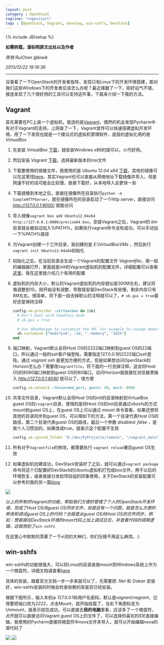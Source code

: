 ```yaml
---
layout: post
category : OpenStack
tagline: "regexisart"
tags : [OpenStack, Vagrant, develop, win-sshfs, DevStack]
---
```

{% include JB/setup %}

**如需转载，请标明原文出处以及作者**

*陈锐 RuiChen @kiwik*

*2013/12/22 19:16:36*

----------

没事看了一下OpenStack的开发者指导，发现只有Linux下的开发环境搭建，那对我们这些Windows下的开发者应该怎么办呢？最近琢磨了一下，刚好运气不错，接连发现了几个很好用的工具可以支持这件事，下面来介绍一下我的方法。

## Vagrant

首先需要在PC上装一个虚拟机，我选的是[Vagrant](http://www.vagrantup.com/)，偶然的机会发现Pycharm中有对于Vagrant的支持，上网查了一下，Vagrant宣传可以快速搭建虚拟开发环境，用了一下发现也就是一个傻瓜式的虚拟机管理软件，底层的虚拟化用的是*VirtualBox*

1. 先安装 *VirtualBox* [下载](https://www.virtualbox.org/wiki/Downloads)，就安装Windows x86的就可以，小巧好用。

2. 然后安装 *Vagrant* [下载](http://downloads.vagrantup.com/)，选择最新版本的msi文件

3. 下载要使用的镜像文件，我使用的是 *Ubuntu 12.04 x64* [下载](http://files.vagrantup.com/precise64.box)，其他的镜像可以在这里找[here](http://www.vagrantbox.es/)，其实Vagrant也可以直接从网络地址下载镜像并导入，但是网速不好的话可能会比较慢，直接下载好，从本地导入会更快一些

4. 下载镜像到本地之后，直接在镜像所在目录执行`python -m SimpleHTTPServer`，就在镜像所在的目录启动了一个http server，直接访问 *http://127.0.0.1:8000/* 就能访问

5. 导入镜像`vagrant box add Ubuntu12.04x64 http://127.0.0.1:8000/precise64.box`，安装Vagrant之后，Vagrant的 *bin* 目录就会被自动加入%PATH%，如果执行vagrant命令没有成功，可以手动加一下%PATH%路径

6. 为Vagrant创建一个工作目录，我创建的是 *E:\VirtualBoxVMs* ，然后执行`vagrant init Ubuntu12.04x64`初始化

7. 初始化之后，在当前目录会生成一个Vagrant的配置文件 *Vagrantfile*，用一般的编辑器打开，里面就是init的Vagrant虚拟机的配置文件，详细配置可以查看[这里](http://docs.vagrantup.com/v2/vagrantfile/index.html)，我在这里就介绍几个有用的配置

8. 虚拟机的内存大小，默认的Vagrant虚拟机的内存貌似是300M左右，建议将值调整到1G，刚开始没有调整，导致我安装DevStack有些慢，剩余内存只有8M左右，很简单，将下面一段去掉默认的注释就可以了，`# vb.gui = true`最好还是保持注释

    ```ruby
    config.vm.provider :virtualbox do |vb|
      # Don't boot with headless mode
      # vb.gui = true
      
      # Use VBoxManage to customize the VM. For example to change memory:
      vb.customize ["modifyvm", :id, "--memory", "1024"]
    end
    ```

9. 端口映射，Vagrant默认会将Host OS的2222端口映射到guest OS的22端口，所以通过一般的ssh客户端登陆，需要指定127.0.0.1的2222端口ssh登陆，通过 *vagrant ssh*  是更加方便的方式，但是如果想访问OpenStack的Horizon怎么办？需要改`Vagrantfile`，将下面的一行去掉注释，这会将Host OS的8080端口映射到guest OS的80端口，访问Horizon就直接在浏览器里输入 *http://127.0.0.1:8080*  就可以了，很方便

    ```ruby
    config.vm.network :forwarded_port, guest: 80, host: 8080
    ```

10. 共享文件目录，Vagrant默认会将Host OS的init的目录映射到VirtualBox guest OS的`/vagrant`目录，使用的是将Host OS的init目录通过vboxfs的方式mount到guest OS上，在guest OS上可以通过 *mount* 命令查看，如果还想将其他的目录同步到guest OS，可以用如下的方法，第一个目录代表Host OS的路径，第二个目录代表guest OS的路径，最后一个参数 *disabled: false* ，是我个人习惯加的，如果改成true，就表示这个配置不生效

    ```ruby
    config.vm.synced_folder "D:/dev/PyProjects/remote", "/vagrant_data", disabled: false
    ```

11. 所有对于`Vagrantfile`的修改，都需要执行 `vagrant reload`重启guest OS生效

12. 如果虚拟机创建成功，DevStack安装好了之后，就可以通过`vagrant package`命令将这个已配置好DevStack的Ubuntu虚拟机打包成box文件，用于以后的环境恢复，或者直接分发给项目组的同事使用，关于DevStack的安装配置可以参考的我的另一篇[blog](http://kiwik.github.io/openstack/2013/12/21/DevStack-install-in-China/)

![][1]

*以上的所有的Vagrant的功能，帮助我们方便的管理了个人的OpenStack开发环境，完成了Host OS向guest OS同步文件，但是还有一个问题，就是怎么方便的修改和调试guest OS上的代码？也就是从guest OS向Host OS的文件同步，例如：想直接在DevStack环境的nova代码上加上调试日志，并查看代码的调用逻辑，这就用到了`win-sshfs`*

在这里心中默默的羡慕了一下vi流的大神们，你们压根不用这么麻烦。:)

## win-sshfs

win-sshfs的功能很强大，可以将Linux的目录直接mount到Windows系统上作为一个根盘符，详细文档请查看[here](http://code.google.com/p/win-sshfs/)

具体的安装，跟着官方文档一步一步来就可以了，先需要把 *.Net*  和 *Dokan*  安装好，win-sshfs安装的时候会检查依赖的库是否已经安装。

根据下图所示，输入本机ip 127.0.0.1和用户名密码，默认是*vagrant/vagrant*，记得要把端口改为*2222*，点击Mount，就开始挂载了，当右下角图标变为Unmount，就表示挂在成功，可以直接去**我的电脑**里看，应该多了一个根盘符，点开就可以直接访问Vagrant guest OS上的文件了，可以选择你喜欢的IDE直接编辑，我使用的Pycharm直接将根盘符中nova文件夹导入，就可以开始编辑nova的源代码了

![][2]
![][3]

[1]: https://raw.github.com/kiwik/kiwik.github.io/master/_posts_images/2013-12-22/1.JPG
[2]: https://raw.github.com/kiwik/kiwik.github.io/master/_posts_images/2013-12-22/2.JPG
[3]: https://raw.github.com/kiwik/kiwik.github.io/master/_posts_images/2013-12-22/3.JPG